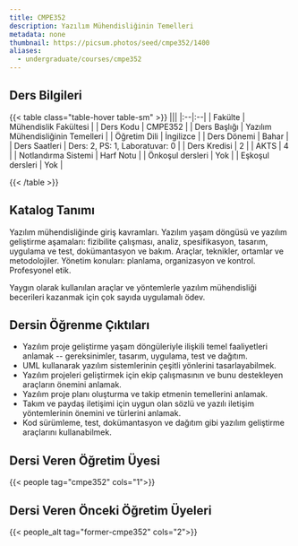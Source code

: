 ```yaml
---
title: CMPE352
description: Yazılım Mühendisliğinin Temelleri
metadata: none
thumbnail: https://picsum.photos/seed/cmpe352/1400
aliases:
  - undergraduate/courses/cmpe352
---
```


## Ders Bilgileri

<!-- prettier-ignore-start -->
{{< table class="table-hover table-sm" >}}
|||
|:--|:--|
| Fakülte | Mühendislik Fakültesi |
| Ders Kodu | CMPE352 |
| Ders Başlığı | Yazılım Mühendisliğinin Temelleri |
| Öğretim Dili | İngilizce |
| Ders Dönemi | Bahar |
| Ders Saatleri | Ders: 2, PS: 1, Laboratuvar: 0 |
| Ders Kredisi | 2 |
| AKTS | 4 |
| Notlandırma Sistemi | Harf Notu |
| Önkoşul dersleri | Yok |
| Eşkoşul dersleri | Yok |

{{< /table >}}
<!-- prettier-ignore-end -->

## Katalog Tanımı

Yazılım mühendisliğinde giriş kavramları. Yazılım yaşam döngüsü ve yazılım geliştirme aşamaları: fizibilite çalışması, analiz, spesifikasyon, tasarım, uygulama ve test, dokümantasyon ve bakım. Araçlar, teknikler, ortamlar ve metodolojiler. Yönetim konuları: planlama, organizasyon ve kontrol. Profesyonel etik.

Yaygın olarak kullanılan araçlar ve yöntemlerle yazılım mühendisliği becerileri kazanmak için çok sayıda uygulamalı ödev.

## Dersin Öğrenme Çıktıları

- Yazılım proje geliştirme yaşam döngüleriyle ilişkili temel faaliyetleri anlamak -- gereksinimler, tasarım, uygulama, test ve dağıtım.
- UML kullanarak yazılım sistemlerinin çeşitli yönlerini tasarlayabilmek.
- Yazılım projeleri geliştirmek için ekip çalışmasının ve bunu destekleyen araçların önemini anlamak.
- Yazılım proje planı oluşturma ve takip etmenin temellerini anlamak.
- Takım ve paydaş iletişimi için uygun olan sözlü ve yazılı iletişim yöntemlerinin önemini ve türlerini anlamak.
- Kod sürümleme, test, dokümantasyon ve dağıtım gibi yazılım geliştirme araçlarını kullanabilmek.

## Dersi Veren Öğretim Üyesi

{{< people tag="cmpe352" cols="1">}}

## Dersi Veren Önceki Öğretim Üyeleri

{{< people_alt tag="former-cmpe352" cols="2">}}
